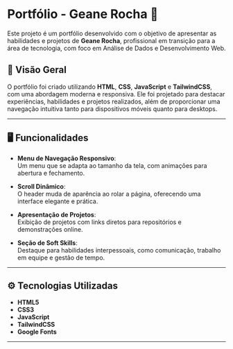 # Portfólio - Geane Rocha 🌟

Este projeto é um portfólio desenvolvido com o objetivo de apresentar as habilidades e projetos de **Geane Rocha**, profissional em transição para a área de tecnologia, com foco em Análise de Dados e Desenvolvimento Web.

## 📌 Visão Geral
O portfólio foi criado utilizando **HTML**, **CSS**, **JavaScript** e **TailwindCSS**, com uma abordagem moderna e responsiva. Ele foi projetado para destacar experiências, habilidades e projetos realizados, além de proporcionar uma navegação intuitiva tanto para dispositivos móveis quanto para desktops.

---

## 🖥️ Funcionalidades

- **Menu de Navegação Responsivo**:  
  Um menu que se adapta ao tamanho da tela, com animações para abertura e fechamento.

- **Scroll Dinâmico**:  
  O header muda de aparência ao rolar a página, oferecendo uma interface elegante e prática.

- **Apresentação de Projetos**:  
  Exibição de projetos com links diretos para repositórios e demonstrações online.

- **Seção de Soft Skills**:  
  Destaque para habilidades interpessoais, como comunicação, trabalho em equipe e gestão de tempo.

---

## ⚙️ Tecnologias Utilizadas

- **HTML5**  
- **CSS3**  
- **JavaScript**  
- **TailwindCSS**  
- **Google Fonts**  

---

